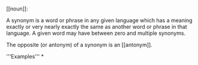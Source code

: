 [[noun]]:

A synonym is a word or phrase in any given language which has a meaning exactly or very nearly exactly the same as another word or phrase in that language. A given word may have between zero and multiple synonyms.

The opposite (or antonym) of a synonym is an [[antonym]].


'''Examples'''
*